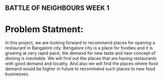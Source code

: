 
## BATTLE OF NEIGHBOURS WEEK 1

# Problem Statment:

In this project, we are looking forward to recommend places for opening a restaurant in Bangalore city. Bengalore city is a place for foodies and it is growing at very rapid pace, the demand for new taste and new concept of dinning is inevitable. We will find out the places that are having restaurants with good demand and locality. And also we will find the places where food demand would be higher in future to recommend such places to new food businesses.
